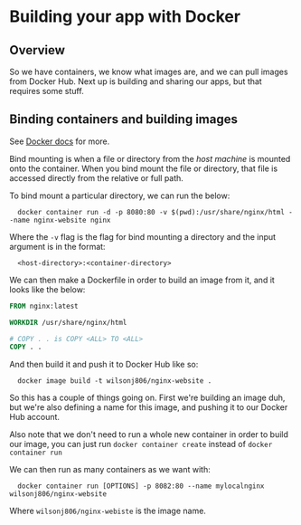 # Building your app with Docker
## Overview
So we have containers, we know what images are, and we can pull images from Docker Hub. Next up is building and sharing our apps, but that requires some stuff.

## Binding containers and building images
See [Docker docs](https://docs.docker.com/storage/bind-mounts/) for more.

Bind mounting is when a file or directory from the *host machine* is mounted onto the container. When you bind mount the file or directory, that file is accessed directly from the relative or full path.

To bind mount a particular directory, we can run the below:
```
  docker container run -d -p 8080:80 -v $(pwd):/usr/share/nginx/html --name nginx-website nginx
```

Where the `-v` flag is the flag for bind mounting a directory and the input argument is in the format:
```
  <host-directory>:<container-directory>
```

We can then make a Dockerfile in order to build an image from it, and it looks like the below:
```Dockerfile
FROM nginx:latest

WORKDIR /usr/share/nginx/html

# COPY . . is COPY <ALL> TO <ALL>
COPY . .
```

And then build it and push it to Docker Hub like so:
```
  docker image build -t wilsonj806/nginx-website .
```

So this has a couple of things going on. First we're building an image duh, but we're also defining a name for this image, and pushing it to our Docker Hub account.

Also note that we don't need to run a whole new container in order to build our image, you can just run `docker container create` instead of `docker container run`

We can then run as many containers as we want with:
```
  docker container run [OPTIONS] -p 8082:80 --name mylocalnginx wilsonj806/nginx-website
```

Where `wilsonj806/nginx-webiste` is the image name.